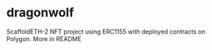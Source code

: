 # dragonwolf
ScaffoldETH-2 NFT project using ERC1155 with deployed contracts on Polygon. More in README
